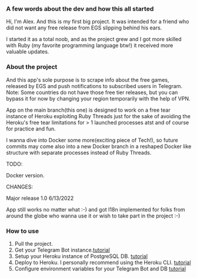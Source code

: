 ### A few words about the dev and how this all started
Hi, I'm Alex. And this is my first big project. It was intended for a friend who
did not want any free release from EGS slipping behind his ears.

I started it as a total noob, and as the project grew and I got more skilled
with Ruby (my favorite programming language btw!) it received more valuable
updates.

### About the project
And this app's sole purpose is to scrape info about the free games, released by
EGS and push notifications to subscribed users in Telegram. Note: Some countries
do not have those free tier releases, but you can bypass it for now by changing
your region temporarily with the help of VPN.

App on the main branch(this one) is designed to work on a free tear instance of
Heroku exploiting Ruby Threads just for the sake of avoiding the Heroku's free
tear limitations for > 1 launched processes atst and of course for practice and
fun.

I wanna dive into Docker some more(exciting piece of Tech!), so future commits
may come also into a new Docker branch in a reshaped Docker like structure with
separate processes instead of Ruby Threads.

TODO:

Docker version.

CHANGES:

Major release 1.0 6/13/2022

App still works no matter what :-) and got I18n implemented for folks from
around the globe who wanna use it or wish to take part in the project  :-)

### How to use
1. Pull the project.
2. Get your Telegram Bot instance.[tutorial](https://core.telegram.org/bots#3-how-do-i-create-a-bot)
3. Setup your Heroku instance of PostgreSQL DB. [tutorial](https://devcenter.heroku.com/articles/heroku-postgresql)
4. Deploy to Heroku. I personally recommend using the Heroku CLI. [tutorial](https://devcenter.heroku.com/articles/git)
5. Configure environment variables for your Telegram Bot and DB [tutorial](https://devcenter.heroku.com/articles/config-vars)
